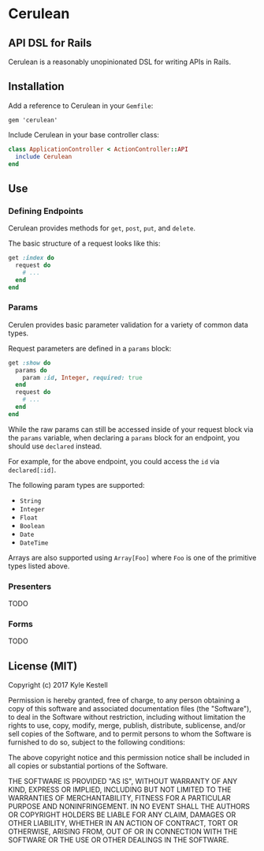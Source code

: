 # Cerulean

## API DSL for Rails

Cerulean is a reasonably unopinionated DSL for writing APIs in Rails. 

## Installation

Add a reference to Cerulean in your `Gemfile`:

```
gem 'cerulean'
```

Include Cerulean in your base controller class:

```ruby
class ApplicationController < ActionController::API
  include Cerulean
end
```

## Use

### Defining Endpoints

Cerulean provides methods for `get`, `post`, `put`, and `delete`.

The basic structure of a request looks like this:

```ruby
get :index do
  request do
    # ...
  end
end
```

### Params

Cerulen provides basic parameter validation for a variety of common data types.

Request parameters are defined in a `params` block:

```ruby
get :show do
  params do
    param :id, Integer, required: true
  end
  request do
    # ...
  end
end
```

While the raw params can still be accessed inside of your request block via the `params` variable, when declaring a `params` block for an endpoint, you should use `declared` instead.

For example, for the above endpoint, you could access the `id` via `declared[:id]`.

The following param types are supported:

* `String`
* `Integer`
* `Float`
* `Boolean`
* `Date`
* `DateTime`

Arrays are also supported using `Array[Foo]` where `Foo` is one of the primitive types listed above.

### Presenters

TODO

### Forms

TODO

## License (MIT)

Copyright (c) 2017 Kyle Kestell

Permission is hereby granted, free of charge, to any person obtaining a copy of this software and associated documentation files (the "Software"), to deal in the Software without restriction, including without limitation the rights to use, copy, modify, merge, publish, distribute, sublicense, and/or sell copies of the Software, and to permit persons to whom the Software is furnished to do so, subject to the following conditions:

The above copyright notice and this permission notice shall be included in all copies or substantial portions of the Software.

THE SOFTWARE IS PROVIDED "AS IS", WITHOUT WARRANTY OF ANY KIND, EXPRESS OR IMPLIED, INCLUDING BUT NOT LIMITED TO THE WARRANTIES OF MERCHANTABILITY, FITNESS FOR A PARTICULAR PURPOSE AND NONINFRINGEMENT. IN NO EVENT SHALL THE AUTHORS OR COPYRIGHT HOLDERS BE LIABLE FOR ANY CLAIM, DAMAGES OR OTHER LIABILITY, WHETHER IN AN ACTION OF CONTRACT, TORT OR OTHERWISE, ARISING FROM, OUT OF OR IN CONNECTION WITH THE SOFTWARE OR THE USE OR OTHER DEALINGS IN THE SOFTWARE.